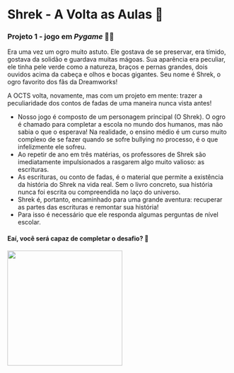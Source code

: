 # Shrek - A Volta as Aulas 📖
### Projeto 1 - jogo em _Pygame_ 🧙‍♂️
<p> Era uma vez um ogro muito astuto. Ele gostava de se preservar, era tímido, gostava da solidão e guardava muitas mágoas. Sua aparência era peculiar, ele tinha pele verde como a natureza, braços e pernas grandes, dois ouvidos acima da cabeça e olhos e bocas gigantes. Seu nome é Shrek, o ogro favorito dos fãs da Dreamworks! </p>
<p>A OCTS volta, novamente, mas com um projeto em mente: trazer a peculiaridade dos contos de fadas de uma maneira nunca vista antes!</p>

- Nosso jogo é composto de um personagem principal (O Shrek). O ogro é chamado para completar a escola no mundo dos humanos, mas não sabia o que o esperava! Na realidade, o ensino médio é um curso muito complexo de se fazer quando se sofre bullying no processo, é o que infelizmente ele sofreu.
- Ao repetir de ano em três matérias, os professores de Shrek são imediatamente impulsionados a rasgarem algo muito valioso: as escrituras.
- As escrituras, ou conto de fadas, é o material que permite a existência da história do Shrek na vida real. Sem o livro concreto, sua história nunca foi escrita ou compreendida no laço do universo.
- Shrek é, portanto, encaminhado para uma grande aventura: recuperar as partes das escrituras e remontar sua história!
- Para isso é necessário que ele responda algumas perguntas de nível escolar.
#### Eaí, você será capaz de completar o desafio? 👾
<img src="https://super.abril.com.br/wp-content/uploads/2021/05/20-05_shrek_SITE.jpg?crop=1&resize=1212,909" height = "260px">
